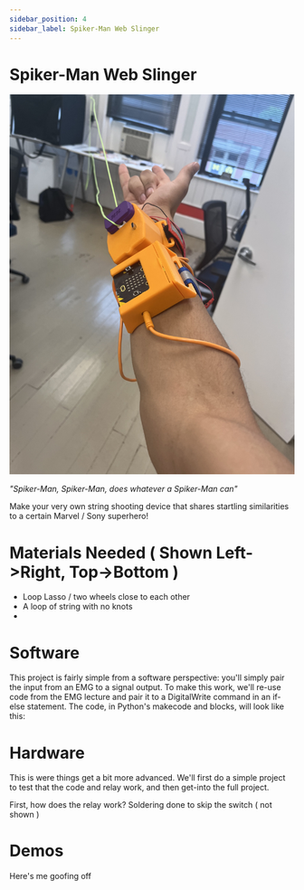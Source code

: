 ```yaml
---
sidebar_position: 4
sidebar_label: Spiker-Man Web Slinger
---
```


# Spiker-Man Web Slinger #
![Web Slinger in Action](./BD6510D4-0F44-4A33-8E83-FAB93F2CA073.jpeg) 

*"Spiker-Man, Spiker-Man, does whatever a Spiker-Man can"*

Make your very own string shooting device that shares startling similarities to a certain Marvel / Sony superhero!

# Materials Needed ( Shown Left->Right, Top->Bottom ) #
- Loop Lasso / two wheels close to each other
- A loop of string with no knots
- 
  
# Software #
This project is fairly simple from a software perspective: you'll simply pair the input from an EMG to a signal output. To make this work, we'll re-use code from the EMG lecture and pair it to a DigitalWrite command in an if-else statement. The code, in Python's makecode and blocks, will look like this:



# Hardware #
This is were things get a bit more advanced. We'll first do a simple project to test that the code and relay work, and then get-into the full project. 

First, how does the relay work?
Soldering done to skip the switch ( not shown )

# Demos #
Here's me goofing off 
